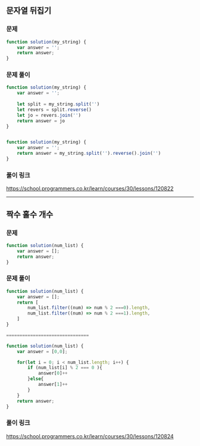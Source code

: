## 문자열 뒤집기

### 문제 
```javascript
function solution(my_string) {
    var answer = '';
    return answer;
}
```

### 문제 풀이
```javascript
function solution(my_string) {
    var answer = '';
    
    let split = my_string.split('')
    let revers = split.reverse()
    let jo = revers.join('')
    return answer = jo
}


function solution(my_string) {
    var answer = '';
    return answer = my_string.split('').reverse().join('')
}
```

### 풀이 링크 

https://school.programmers.co.kr/learn/courses/30/lessons/120822



------------------------------------------------------------------------------------


## 짝수 홀수 개수


### 문제 
```javascript
function solution(num_list) {
    var answer = [];
    return answer;
}
```

### 문제 풀이
```javascript
function solution(num_list) {
    var answer = [];
    return [
        num_list.filter((num) => num % 2 ===0).length,
        num_list.filter((num) => num % 2 ===1).length,
    ]
}

===============================

function solution(num_list) {
    var answer = [0,0];

    for(let i = 0; i < num_list.length; i++) {
        if (num_list[i] % 2 === 0 ){
            answer[0]++
        }else{
            answer[1]++
        }
    }
    return answer;
}
```

### 풀이 링크 

https://school.programmers.co.kr/learn/courses/30/lessons/120824